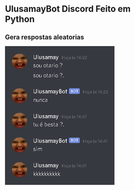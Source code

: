 # UlusamayBot Discord Feito em Python
## Gera respostas aleatorias
![bot imagem](https://github.com/Ulusamay/DiscordBotEngracado/blob/master/bot.PNG)
